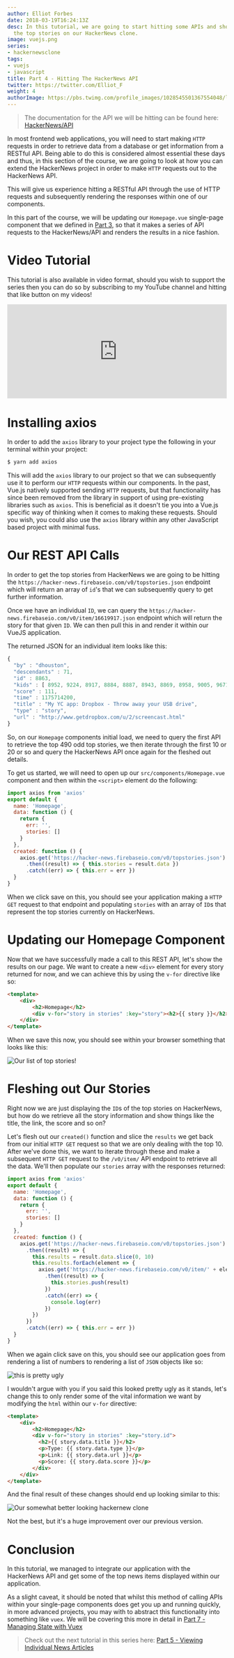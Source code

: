 ```yaml
---
author: Elliot Forbes
date: 2018-03-19T16:24:13Z
desc: In this tutorial, we are going to start hitting some APIs and showing some of
  the top stories on our HackerNews clone.
image: vuejs.png
series:
- hackernewsclone
tags:
- vuejs
- javascript
title: Part 4 - Hitting The HackerNews API
twitter: https://twitter.com/Elliot_F
weight: 4
authorImage: https://pbs.twimg.com/profile_images/1028545501367554048/lzr43cQv_400x400.jpg
---
```


> The documentation for the API we will be hitting can be found here: [HackerNews/API](https://github.com/HackerNews/API)

In most frontend web applications, you will need to start making `HTTP` requests in order to retrieve data from a database or get information from a RESTful API. Being able to do this is considered almost essential these days and thus, in this section of the course, we are going to look at how you can extend the HackerNews project in order to make `HTTP` requests out to the HackerNews API. 

This will give us experience hitting a RESTful API through the use of HTTP requests and subsequently rendering the responses within one of our components. 

In this part of the course, we will be updating our `Homepage.vue` single-page component that we defined in [Part 3](/projects/hacker-news-clone-vuejs/part-3-adding-a-few-routes/), so that it makes a series of API requests to the HackerNews/API and renders the results in a nice fashion. 

# Video Tutorial

This tutorial is also available in video format, should you wish to support the series then you can do so by subscribing to my YouTube channel and hitting that like button on my videos!

<div style="position:relative;height:0;padding-bottom:42.76%"><iframe src="https://www.youtube.com/embed/ZQvNMHf6hNA?list=PLzUGFf4GhXBLWueypt6avCKOCNt0675EQ&amp;ecver=2" style="position:absolute;width:100%;height:100%;left:0" width="842" height="360" frameborder="0" allow="autoplay; encrypted-media" allowfullscreen></iframe></div>

# Installing axios

In order to add the `axios` library to your project type the following in your terminal within your project:

```s
$ yarn add axios
```

This will add the `axios` library to our project so that we can subsequently use it to perform our `HTTP` requests within our components. In the past, Vue.js natively supported sending `HTTP` requests, but that functionality has since been removed from the library in support of using pre-existing libraries such as `axios`. This is beneficial as it doesn't tie you into a Vue.js specific way of thinking when it comes to making these requests. Should you wish, you could also use the `axios` library within any other JavaScript based project with minimal fuss.

# Our REST API Calls

In order to get the top stories from HackerNews we are going to be hitting the `https://hacker-news.firebaseio.com/v0/topstories.json` endpoint which will return an array of `id`'s that we can subsequently query to get further information. 

Once we have an individual `ID`, we can query the `https://hacker-news.firebaseio.com/v0/item/16619917.json` endpoint which will return the story for that given `ID`. We can then pull this in and render it within our VueJS application. 

The returned JSON for an individual item looks like this: 

```js
{
  "by" : "dhouston",
  "descendants" : 71,
  "id" : 8863,
  "kids" : [ 8952, 9224, 8917, 8884, 8887, 8943, 8869, 8958, 9005, 9671, 8940, 9067, 8908, 9055, 8865, 8881, 8872, 8873, 8955, 10403, 8903, 8928, 9125, 8998, 8901, 8902, 8907, 8894, 8878, 8870, 8980, 8934, 8876 ],
  "score" : 111,
  "time" : 1175714200,
  "title" : "My YC app: Dropbox - Throw away your USB drive",
  "type" : "story",
  "url" : "http://www.getdropbox.com/u/2/screencast.html"
}
```

So, on our `Homepage` components initial load, we need to query the first API to retrieve the top 490 odd top stories, we then iterate through the first 10 or 20 or so and query the HackerNews API once again for the fleshed out details. 

To get us started, we will need to open up our `src/components/Homepage.vue` component and then within the `<script>` element do the following:

```js
import axios from 'axios'
export default {
  name: 'Homepage',
  data: function () {
    return {
      err: '',
      stories: []
    }
  },
  created: function () {
    axios.get('https://hacker-news.firebaseio.com/v0/topstories.json')
      .then((result) => { this.stories = result.data })
      .catch((err) => { this.err = err })
  }
}
```

When we click save on this, you should see your application making a `HTTP GET` request to that endpoint and populating `stories` with an array of `ID`s that represent the top stories currently on HackerNews. 

# Updating our Homepage Component

Now that we have successfully made a call to this REST API, let's show the results on our page. We want to create a new `<div>` element for every story returned for now, and we can achieve this by using the `v-for` directive like so:

```html
<template>
    <div>
        <h2>Homepage</h2>
        <div v-for="story in stories" :key="story"><h2>{{ story }}</h2></div>
    </div>
</template>
```

When we save this now, you should see within your browser something that looks like this:

![Our list of top stories!](https://s3-eu-west-1.amazonaws.com/images.tutorialedge.net/images/hackernews-clone/screenshot-05.png)

# Fleshing out Our Stories

Right now we are just displaying the `ID`s of the top stories on HackerNews, but how do we retrieve all the story information and show things like the title, the link, the score and so on?

Let's flesh out our `created()` function and slice the `results` we get back from our initial `HTTP GET` request so that we are only dealing with the top 10. After we've done this, we want to iterate through these and make a subsequent `HTTP GET` request to the `/v0/item/` API endpoint to retrieve all the data. We'll then populate our `stories` array with the responses returned:

```js
import axios from 'axios'
export default {
  name: 'Homepage',
  data: function () {
    return {
      err: '',
      stories: []
    }
  },
  created: function () {
    axios.get('https://hacker-news.firebaseio.com/v0/topstories.json')
      .then((result) => {
        this.results = result.data.slice(0, 10)
        this.results.forEach(element => {
          axios.get('https://hacker-news.firebaseio.com/v0/item/' + element + '.json')
            .then((result) => {
              this.stories.push(result)
            })
            .catch((err) => {
              console.log(err)
            })
        })
      })
      .catch((err) => { this.err = err })
  }
}
```

When we again click save on this, you should see our application goes from rendering a list of numbers to rendering a list of `JSON` objects like so:

![this is pretty ugly](https://s3-eu-west-1.amazonaws.com/images.tutorialedge.net/images/hackernews-clone/screenshot-06.png)

I wouldn't argue with you if you said this looked pretty ugly as it stands, let's change this to only render some of the vital information we want by modifying the `html` within our `v-for` directive:

```html
<template>
    <div>
        <h2>Homepage</h2>
        <div v-for="story in stories" :key="story.id">
          <h2>{{ story.data.title }}</h2>
          <p>Type: {{ story.data.type }}</p>
          <p>Link: {{ story.data.url }}</p>
          <p>Score: {{ story.data.score }}</p>
        </div>
    </div>
</template>
```

And the final result of these changes should end up looking similar to this:

![Our somewhat better looking hackernew clone](https://s3-eu-west-1.amazonaws.com/images.tutorialedge.net/images/hackernews-clone/screenshot-07.png)

Not the best, but it's a huge improvement over our previous version.

# Conclusion

In this tutorial, we managed to integrate our application with the HackerNews API and get some of the top news items displayed within our application. 

As a slight caveat, it should be noted that whilst this method of calling APIs within your single-page components does get you up and running quickly, in more advanced projects, you may with to abstract this functionality into something like `vuex`. We will be covering this more in detail in [Part 7 - Managing State with Vuex](/projects/hacker-news-clone-vuejs/part-7-managing-state-with-vuex-vuejs/)

> Check out the next tutorial in this series here: [Part 5 - Viewing Individual News Articles](/projects/hacker-news-clone-vuejs/part-5-single-news-article-view/)
